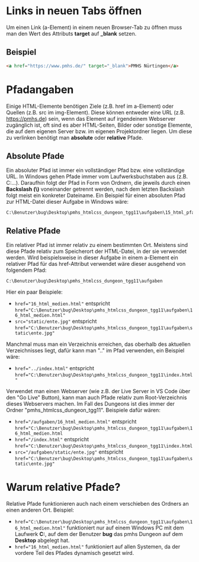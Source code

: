 # Links in neuen Tabs öffnen
Um einen Link (a-Element) in einem neuen Browser-Tab zu öffnen muss man den Wert des Attributs **target** auf **_blank** setzen.

## Beispiel
```html
<a href="https://www.pmhs.de/" target="_blank">PMHS Nürtingen</a>
```

# Pfadangaben
Einige HTML-Elemente benötigen Ziele (z.B. href im a-Element) oder Quellen (z.B. src im img-Element). Diese können entweder eine URL (z.B. https://pmhs.de) sein, wenn das Element auf irgendeinem Webserver zugänglich ist, oft sind es aber HTML-Seiten, Bilder oder sonstige Elemente, die auf dem eigenen Server bzw. im eigenen Projektordner liegen. Um diese zu verlinken benötigt man **absolute** oder **relative** Pfade.

## Absolute Pfade
Ein absoluter Pfad ist immer ein vollständiger Pfad bzw. eine vollständige URL. In Windows gehen Pfade immer vom Laufwerksbuchstaben aus (z.B. C:\...). Daraufhin folgt der Pfad in Form von Ordnern, die jeweils durch einen **Backslash (\\)** voneinander getrennt werden, nach dem letzten Backslash folgt meist ein konkreter Dateiname.  Ein Beispiel für einen absoluten Pfad zur HTML-Datei dieser Aufgabe in Windows wäre:

```plain
C:\Benutzer\bug\Desktop\pmhs_htmlcss_dungeon_tgg11\aufgaben\15_html_pfade.html
```

## Relative Pfade
Ein relativer Pfad ist immer relativ zu einem bestimmten Ort. Meistens sind diese Pfade relativ zum Speicherort der HTML-Datei, in der sie verwendet werden. Wird beispielsweise in dieser Aufgabe in einem a-Element ein relativer Pfad für das href-Attribut verwendet wäre dieser ausgehend von folgendem Pfad:

```plan
C:\Benutzer\bug\Desktop\pmhs_htmlcss_dungeon_tgg11\aufgaben
```

Hier ein paar Beispiele:
- `href="16_html_medien.html"` entspricht `href="C:\Benutzer\bug\Desktop\pmhs_htmlcss_dungeon_tgg11\aufgaben\16_html_medien.html"`
- `src="static/ente.jpg"` entspricht `href="C:\Benutzer\bug\Desktop\pmhs_htmlcss_dungeon_tgg11\aufgaben\static\ente.jpg"`

Manchmal muss man ein Verzeichnis erreichen, das oberhalb des aktuellen Verzeichnisses liegt, dafür kann man ".." im Pfad verwenden, ein Beispiel wäre:

- `href="../index.html"` entspricht `href="C:\Benutzer\bug\Desktop\pmhs_htmlcss_dungeon_tgg11\index.html"`

Verwendet man einen Webserver (wie z.B. der Live Server in VS Code über den "Go Live" Button), kann man auch Pfade relativ zum Root-Verzeichnis dieses Webservers machen. Im Fall des Dungeons ist dies immer der Ordner "pmhs_htmlcss_dungeon_tgg11". Beispiele dafür wären:

- `href="/aufgaben/16_html_medien.html"` entspricht `href="C:\Benutzer\bug\Desktop\pmhs_htmlcss_dungeon_tgg11\aufgaben\16_html_medien.html`
- `href="/index.html"` entspricht `href="C:\Benutzer\bug\Desktop\pmhs_htmlcss_dungeon_tgg11\index.html`
- `src="/aufgaben/static/ente.jpg"` entspricht `href="C:\Benutzer\bug\Desktop\pmhs_htmlcss_dungeon_tgg11\aufgaben\static\ente.jpg"`

# Warum relative Pfade?
Relative Pfade funktionieren auch nach einem verschieben des Ordners an einen anderen Ort. Beispiel:

- `href="C:\Benutzer\bug\Desktop\pmhs_htmlcss_dungeon_tgg11\aufgaben\16_html_medien.html"` funktioniert nur auf einem Windows PC mit dem Laufwerk **C:**, auf dem der Benutzer **bug** das pmhs Dungeon auf dem **Desktop** abgelegt hat.
- `href="16_html_medien.html"` funktioniert auf allen Systemen, da der vordere Teil des Pfades dynamisch gesetzt wird.
